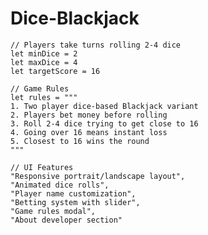 # Dice-Blackjack
    // Players take turns rolling 2-4 dice
    let minDice = 2
    let maxDice = 4
    let targetScore = 16
    
    // Game Rules
    let rules = """
    1. Two player dice-based Blackjack variant
    2. Players bet money before rolling
    3. Roll 2-4 dice trying to get close to 16
    4. Going over 16 means instant loss
    5. Closest to 16 wins the round
    """
    
    // UI Features
    "Responsive portrait/landscape layout",
    "Animated dice rolls",
    "Player name customization",
    "Betting system with slider",
    "Game rules modal",
    "About developer section"
    
